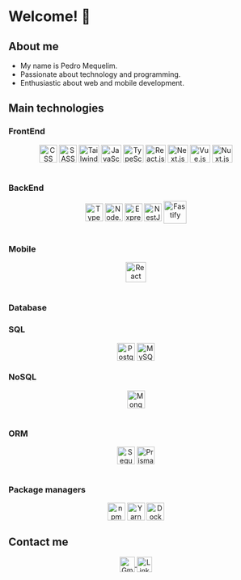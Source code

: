 # Welcome! 👋

<div>
  <h2>About me</h2>
  <ul>
    <li>My name is Pedro Mequelim.</li>
  	<li>Passionate about technology and programming.</li>
  	<li>Enthusiastic about web and mobile development.</li>
  </ul>
</div>

<!-- <div align="center">
  <a href="https://github.com/phms02">
    <img height="250rem" src="https://github-readme-stats.vercel.app/api/top-langs/?username=phms02&layout=compact&langs_count=8&theme=algolia"/>
  </a>

  ![Pedro's GitHub stats](https://github-readme-stats.vercel.app/api?username=phms02&show_icons=true&theme=algolia)
</div> -->

<div>
    <h2>Main technologies</h2>
    <h3>FrontEnd</h3>
    <div align="center">
      <!-- <img alt="HTML" height="35" width="35" align="center" src="https://skillicons.dev/icons?i=html"> -->
      <img alt="CSS" height="35" width="35" align="center" src="https://skillicons.dev/icons?i=css">
      <img alt="SASS" height="35" width="35" align="center" src="https://skillicons.dev/icons?i=sass">
      <img alt="Tailwind CSS" height="35" width="40" align="center" src="https://skillicons.dev/icons?i=tailwind">
      <img alt="JavaScript" height="35" width="40" align="center" src="https://skillicons.dev/icons?i=js">
      <img alt="TypeScript" height="35" width="40" align="center" src="https://skillicons.dev/icons?i=ts">
      <img alt="React.js" height="35" width="40" align="center" src="https://skillicons.dev/icons?i=react">
      <img alt="Next.js" height="35" width="40" align="center" src="https://skillicons.dev/icons?i=next">
      <img alt="Vue.js" height="35" width="40" align="center" src="https://skillicons.dev/icons?i=vue">
      <img alt="Nuxt.js" height="35" width="40" align="center" src="https://skillicons.dev/icons?i=nuxt">
    </div>
    <br>
    <h3>BackEnd</h3>
    <div align="center">
      <!-- <img alt="Golang" height="35" width="35" align="center" src="https://skillicons.dev/icons?i=go"> -->
      <img alt="TypeScript" height="35" width="35" align="center" src="https://skillicons.dev/icons?i=ts">
      <img alt="Node.js" height="35" width="35" align="center" src="https://skillicons.dev/icons?i=nodejs">
      <img alt="Express.js" height="35" width="35" align="center" src="https://skillicons.dev/icons?i=express">
      <img alt="NestJS" height="35" width="35" align="center" src="https://skillicons.dev/icons?i=nest">
      <img alt="Fastify" height="45" width="45" align="center" src="https://cdn.jsdelivr.net/gh/devicons/devicon@latest/icons/fastify/fastify-plain.svg">
      <!-- <img alt="C#" height="35" width="35" align="center" src="https://skillicons.dev/icons?i=cs">
      <img alt=".NET" height="35" width="35" align="center" src="https://skillicons.dev/icons?i=dotnet">
      <img alt="Dart" height="35" width="35" align="center" src="https://skillicons.dev/icons?i=dart"> -->
    </div>
    <br>
    <h3>Mobile</h3>
    <div align="center">
      <img alt="React Native" height="40" width="40" align="center" src="https://skillicons.dev/icons?i=react">
      <!-- <img alt="Flutter" height="40" width="40" align="center" src="https://skillicons.dev/icons?i=flutter">
      <img alt="Kotlin" height="40" width="40" align="center" src="https://skillicons.dev/icons?i=kotlin">
      <img alt="Swift" height="40" width="40" align="center" src="https://skillicons.dev/icons?i=swift"> -->
    </div>
    <br>
    <h3>Database</h3>
    <div>
      <h3>SQL</h3>
      <div align="center">
        <img alt="PostgreSQL" height="35" width="35" align="center" src="https://skillicons.dev/icons?i=postgresql">
        <img alt="MySQL" height="35" width="35" align="center" src="https://skillicons.dev/icons?i=mysql">
        <!-- <img alt="OracleSQL" height="55" width="55" align="center" src="https://cdn.jsdelivr.net/gh/devicons/devicon@latest/icons/oracle/oracle-original.svg">
        <img alt="SQL Server" height="35" width="35" align="center" src="https://cdn.jsdelivr.net/gh/devicons/devicon@latest/icons/microsoftsqlserver/microsoftsqlserver-original.svg"> -->
      </div>
      <h3>NoSQL</h3>
      <div align="center">
        <img alt="MongoDB" height="35" width="35" align="center" src="https://skillicons.dev/icons?i=mongodb">
        <!-- <img alt="Cassandra" height="35" width="35" align="center" src="https://skillicons.dev/icons?i=cassandra">
        <img alt="DynamoDB" height="35" width="35" align="center" src="https://skillicons.dev/icons?i=dynamodb"> -->
      </div>
    </div>
    <br>
    <h3>ORM</h3>
    <div align="center">
      <img alt="Sequelize" height="35" width="35" align="center" src="https://skillicons.dev/icons?i=sequelize">
      <img alt="Prisma" height="35" width="35" align="center" src="https://skillicons.dev/icons?i=prisma">
    </div>
    <!-- <br>
    <h3>Software Testing</h3>
    <div align="center">
      <img alt="Jest" height="35" width="35" align="center" src="https://skillicons.dev/icons?i=jest">
      <img alt="Cypress" height="35" width="35" align="center" src="https://skillicons.dev/icons?i=cypress">
    </div> -->
    <br>
    <h3>Package managers</h3>
    <div align="center">
      <img alt="npm" height="35" width="35" align="center" src="https://skillicons.dev/icons?i=npm">
      <img alt="Yarn" height="35" width="35" align="center" src="https://skillicons.dev/icons?i=yarn">
      <img alt="Docker" height="35" width="35" align="center" src="https://skillicons.dev/icons?i=docker">
    </div>
</div>

<h2>Contact me</h2>
<div align="center">
    <a href="mailto:pedromequelim@gmail.com">
      <img alt="Gmail" height="30" width="30" align="center" src="https://skillicons.dev/icons?i=gmail">
    </a>
    <a href="https://www.linkedin.com/in/mequelim">
      <img alt="LinkedIn" height="30" width="30" align="center" src="https://skillicons.dev/icons?i=linkedin">
    </a>
</div>
